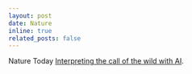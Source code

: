 ```yaml
---
layout: post
date: Nature
inline: true
related_posts: false 
---
```


Nature Today [Interpreting the call of the wild with AI](https://www.nature.com/articles/d44151-024-00096-6). 
